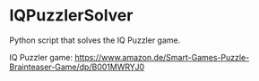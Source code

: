 # IQPuzzlerSolver
 Python script that solves the IQ Puzzler game.
 
IQ Puzzler game: https://www.amazon.de/Smart-Games-Puzzle-Brainteaser-Game/dp/B001MWRYJ0
